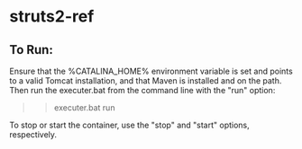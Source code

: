 # struts2-ref

## To Run:
Ensure that the %CATALINA_HOME% environment variable is set and points to a valid Tomcat installation, and that Maven is installed and on the path. Then run the executer.bat from the command line with the "run" option:
> >executer.bat run

To stop or start the container, use the "stop" and "start" options, respectively.
